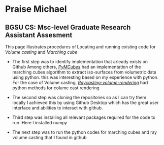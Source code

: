 # Praise Michael
## BGSU CS: Msc-level Graduate Research Assistant Assesment

This page illustrates procedures of Locating and running existing code for *Volume casting* and *Marching cube*

- The first step was to identify implementation that arleady exists on Github
  Among others, [*PyMCubes*](https://github.com/pmneila/PyMCubes) had an implementation of the marching cubes algorithm to extract
iso-surfaces from volumetric data using python. this was interesting based on my experience with python. For the case of Volume casting, [*Raycasting-volume-rendering*](https://github.com/rhnfzl/raycasting-volume-rendering) had python methods for colume cast rendering

- The second step was cloning the repositories so as I can try them locally
  I achieved this by using Github Desktop which has the great user interface and abilities to interact with github.

- Third step was installing all relevant packages required for the code to run. Here I installed numpy 

- The next step was to run the python codes for marching cubes and ray volume casting that I found in github

 





